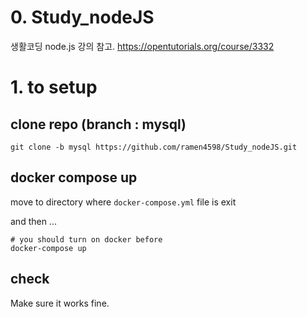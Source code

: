 # 0. Study_nodeJS

생활코딩 node.js 강의 참고. https://opentutorials.org/course/3332

# 1. to setup

## clone repo (branch : mysql)
```
git clone -b mysql https://github.com/ramen4598/Study_nodeJS.git
```

## docker compose up

move to directory where `docker-compose.yml` file is exit

and then ...

```
# you should turn on docker before
docker-compose up
```

## check

Make sure it works fine.
